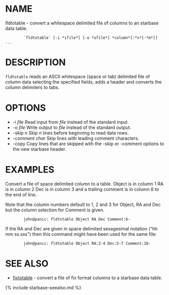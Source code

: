 
NAME
====

fldtotable - convert a whitespace delimited file of columns to an starbase data table.

```
        `fldtotable` [-i *ifile*] [-o *ofile*] *column*[:*n*[-*m*]] ...
```

DESCRIPTION
===========

 `fldtotable` reads an ASCII whitespace (space or tab) delimited file of
 column data selecting the specified fields, adds a header and converts 
 the column delimiters to tabs.

OPTIONS
=======


- -i *file* Read input from *file* instead of the standard input.
- -o *file* Write output to *file* instead of the standard output.
- -skip *n* Skip *n* lines before beginning to read data rows.
- -comment *char* Skip lines with leading comment characters.
- -copy Copy lines that are skipped with the -skip or -comment options
         to the new starbase header.


EXAMPLES
========

Convert a file of space delimited column to a table.  Object is in column 1
RA is in column 2 Dec is in column 3 and a trailing comment is in column 6 to the 
end of line.

Note that the column numbers default to 1, 2 and 3 for Object, RA and Dec but the
column selection for Comment is given.

```
        john@panic: fldtotable Object RA Dec Comment:6-
```

If the RA and Dec are given in space delimited sexagesimal notation ("hh mm ss.sss") 
then this command might have been used for the same file:

```
        john@panic: fldtotable Object RA:2-4 Dec:5-7 Comment:10-
```

SEE ALSO
========

- [fixtotable](fixtotable.html) - convert a file of fix format columns to a starbase data table.


{% include starbase-seealso.md %}

